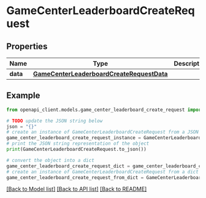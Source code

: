 # GameCenterLeaderboardCreateRequest


## Properties

Name | Type | Description | Notes
------------ | ------------- | ------------- | -------------
**data** | [**GameCenterLeaderboardCreateRequestData**](GameCenterLeaderboardCreateRequestData.md) |  | 

## Example

```python
from openapi_client.models.game_center_leaderboard_create_request import GameCenterLeaderboardCreateRequest

# TODO update the JSON string below
json = "{}"
# create an instance of GameCenterLeaderboardCreateRequest from a JSON string
game_center_leaderboard_create_request_instance = GameCenterLeaderboardCreateRequest.from_json(json)
# print the JSON string representation of the object
print(GameCenterLeaderboardCreateRequest.to_json())

# convert the object into a dict
game_center_leaderboard_create_request_dict = game_center_leaderboard_create_request_instance.to_dict()
# create an instance of GameCenterLeaderboardCreateRequest from a dict
game_center_leaderboard_create_request_from_dict = GameCenterLeaderboardCreateRequest.from_dict(game_center_leaderboard_create_request_dict)
```
[[Back to Model list]](../README.md#documentation-for-models) [[Back to API list]](../README.md#documentation-for-api-endpoints) [[Back to README]](../README.md)



